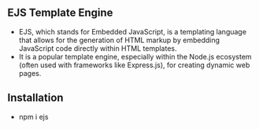 ## EJS Template Engine
- EJS, which stands for Embedded JavaScript, is a templating language that allows for the generation of HTML markup by embedding JavaScript code directly within HTML templates. 
- It is a popular template engine, especially within the Node.js ecosystem (often used with frameworks like Express.js), for creating dynamic web pages.

## Installation
- npm i ejs